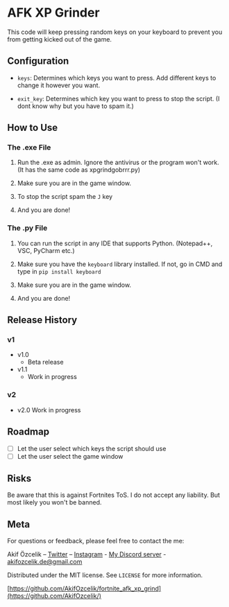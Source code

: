 # AFK XP Grinder

This code will keep pressing random keys on your keyboard to prevent you from getting kicked out of the game.

## Configuration

- `keys`: Determines which keys you want to press. Add different keys to change it however you want.

- `exit_key`: Determines which key you want to press to stop the script. (I dont know why but you have to spam it.)

## How to Use

### The .exe File

1. Run the .exe as admin. Ignore the antivirus or the program won't work. (It has the same code as xpgrindgobrrr.py)

2. Make sure you are in the game window.

3. To stop the script spam the `J` key

4. And you are done!

### The .py File

1. You can run the script in any IDE that supports Python. (Notepad++, VSC, PyCharm etc.)

2. Make sure you have the `keyboard` library installed. If not, go in CMD and type in `pip install keyboard`

3. Make sure you are in the game window.

4.  And you are done!

## Release History

### v1
* v1.0
    * Beta release
* v1.1
    * Work in progress

### v2
* v2.0
    Work in progress

## Roadmap

- [ ] Let the user select which keys the script should use
- [ ] Let the user select the game window

## Risks

Be aware that this is against Fortnites ToS. I do not accept any liability. But most likely you won't be banned.

## Meta

For questions or feedback, please feel free to contact the me:

Akif Özcelik – [Twitter](https://twitter.com/akifzclk) – [Instagram](https://www.instagram.com/iamakifzclk/) - [My Discord server](https://discord.gg/6PRazmg9fs) - akifozcelik.de@gmail.com

Distributed under the MIT license. See `LICENSE` for more information.

[https://github.com/AkifOzcelik/fortnite_afk_xp_grind](https://github.com/AkifOzcelik/)
